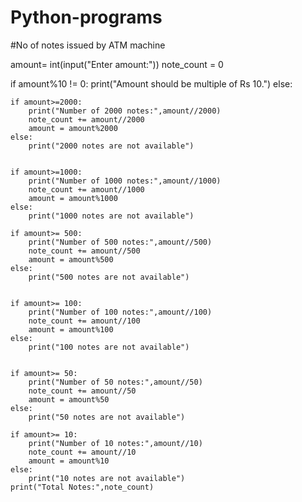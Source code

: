 # Python-programs
#No of notes issued by ATM machine 




amount= int(input("Enter amount:"))
note_count = 0

if amount%10 != 0:
    print("Amount should be multiple of Rs 10.")
else:
    
    
    if amount>=2000:
        print("Number of 2000 notes:",amount//2000)
        note_count += amount//2000
        amount = amount%2000
    else:
        print("2000 notes are not available")
        
 
    if amount>=1000:
        print("Number of 1000 notes:",amount//1000)
        note_count += amount//1000
        amount = amount%1000
    else:
        print("1000 notes are not available")

    if amount>= 500:
        print("Number of 500 notes:",amount//500)
        note_count += amount//500
        amount = amount%500
    else:
        print("500 notes are not available")
        
    
    if amount>= 100:
        print("Number of 100 notes:",amount//100)
        note_count += amount//100
        amount = amount%100
    else:
        print("100 notes are not available")
    
    
    if amount>= 50:
        print("Number of 50 notes:",amount//50)
        note_count += amount//50
        amount = amount%50
    else:
        print("50 notes are not available")
        
    if amount>= 10:
        print("Number of 10 notes:",amount//10)
        note_count += amount//10
        amount = amount%10
    else:
        print("10 notes are not available")
    print("Total Notes:",note_count)   
